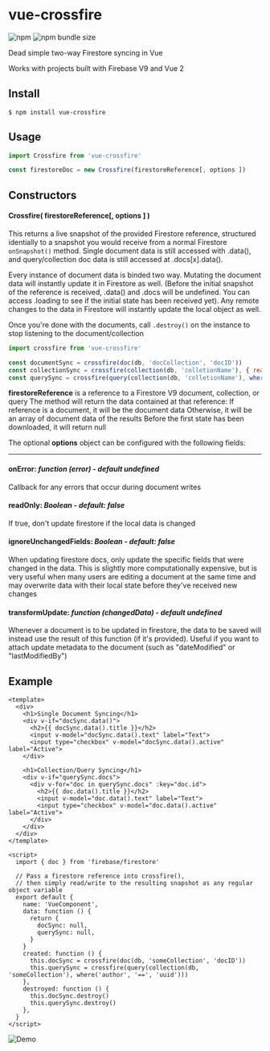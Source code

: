 # vue-crossfire

![npm](https://img.shields.io/npm/v/vue-crossfire)
![npm bundle size](https://img.shields.io/bundlephobia/min/vue-crossfire)

Dead simple two-way Firestore syncing in Vue

Works with projects built with Firebase V9 and Vue 2

## Install

```
$ npm install vue-crossfire
```

## Usage

```js
import Crossfire from 'vue-crossfire'

const firestoreDoc = new Crossfire(firestoreReference[, options ])
```

## Constructors
#### Crossfire( firestoreReference[, options ] )

This returns a live snapshot of the provided Firestore reference, structured identially to a snapshot you would receive from a normal Firestore ```onSnapshot()``` method. Single document data is still accessed with .data(), and query/collection doc data is still accessed at .docs[x].data().

Every instance of document data is binded two way. Mutating the document data will instantly update it in Firestore as well. (Before the initial snapshot of the reference is received, .data() and .docs will be undefined. You can access .loading to see if the initial state has been received yet). Any remote changes to the data in Firestore will instantly update the local object as well.

Once you're done with the documents, call ```.destroy()``` on the instance to stop listening to the document/collection

```js
import crossfire from 'vue-crossfire'

const documentSync = crossfire(doc(db, 'docCollection', 'docID'))
const collectionSync = crossfire(collection(db, 'colletionName'), { readOnly: true })
const querySync = crossfire(query(collection(db, 'colletionName'), where('fieldID', '==', true)))
```

**firestoreReference** is a reference to a Firestore V9 document, collection, or query
The method will return the data contained at that reference:
  If reference is a document, it will be the document data
  Otherwise, it will be an array of document data of the results
  Before the first state has been downloaded, it will return null

The optional **options** object can be configured with the following fields:
* * *
#### onError: *function (error) - default undefined*
Callback for any errors that occur during document writes

#### readOnly: *Boolean - default: false*
If true, don't update firestore if the local data is changed

#### ignoreUnchangedFields: *Boolean - default: false*
When updating firestore docs, only update the specific fields that were changed in the data. This is slightly more computationally expensive, but is very useful when many users are editing a document at the same time and may overwrite data with their local state before they've received new changes

#### transformUpdate: *function (changedData) - default undefined*
Whenever a document is to be updated in firestore, the data to be saved will instead use the result of this function (if it's provided). Useful if you want to attach update metadata to the document (such as "dateModified" or "lastModifiedBy")
    

## Example

```vue
<template>
  <div>
    <h1>Single Document Syncing</h1>
    <div v-if="docSync.data()">
      <h2>{{ docSync.data().title }}</h2>
      <input v-model="docSync.data().text" label="Text">
      <input type="checkbox" v-model="docSync.data().active" label="Active">
    </div>
    
    <h1>Collection/Query Syncing</h1>
    <div v-if="querySync.docs">
      <div v-for="doc in querySync.docs" :key="doc.id">
        <h2>{{ doc.data().title }}</h2>
        <input v-model="doc.data().text" label="Text">
        <input type="checkbox" v-model="doc.data().active" label="Active">
      </div>
    </div>
  </div>
</template>

<script>
  import { doc } from 'firebase/firestore'

  // Pass a firestore reference into crossfire(),
  // then simply read/write to the resulting snapshot as any regular object variable
  export default {
    name: 'VueComponent',
    data: function () {
      return {
        docSync: null,
        querySync: null,
      }
    }
    created: function () {
      this.docSync = crossfire(doc(db, 'someCollection', 'docID'))
      this.querySync = crossfire(query(collection(db, 'someCollection'), where('author', '==', 'uuid')))
    },
    destroyed: function () {
      this.docSync.destroy()
      this.querySync.destroy()
    },
  }
</script>
```

![Demo](https://media.giphy.com/media/FNrwm3rQaT90rw55I4/giphy.gif)
    